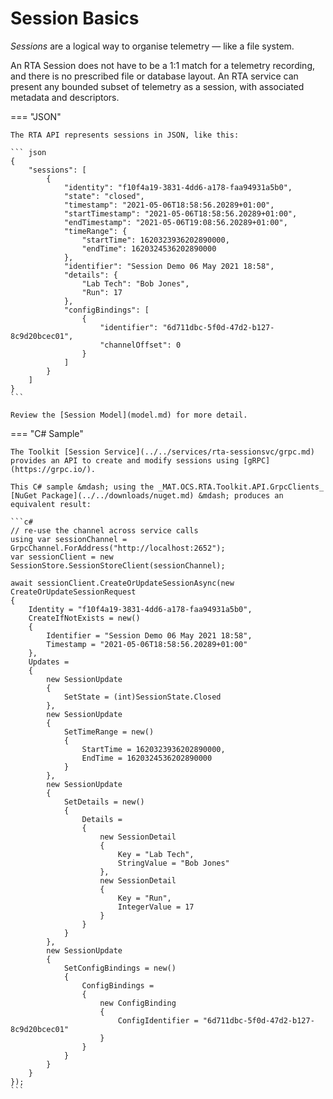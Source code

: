 # Session Basics

_Sessions_ are a logical way to organise telemetry &mdash; like a file system.

An RTA Session does not have to be a 1:1 match for a telemetry recording, and there is no prescribed file or database layout. An RTA service can present any bounded subset of telemetry as a session, with associated metadata and descriptors.

=== "JSON"

    The RTA API represents sessions in JSON, like this:

    ``` json
    {
        "sessions": [
            {
                "identity": "f10f4a19-3831-4dd6-a178-faa94931a5b0",
                "state": "closed",
                "timestamp": "2021-05-06T18:58:56.20289+01:00",
                "startTimestamp": "2021-05-06T18:58:56.20289+01:00",
                "endTimestamp": "2021-05-06T19:08:56.20289+01:00",
                "timeRange": {
                    "startTime": 1620323936202890000,
                    "endTime": 1620324536202890000
                },
                "identifier": "Session Demo 06 May 2021 18:58",
                "details": {
                    "Lab Tech": "Bob Jones",
                    "Run": 17
                },
                "configBindings": [
                    {
                        "identifier": "6d711dbc-5f0d-47d2-b127-8c9d20bcec01",
                        "channelOffset": 0
                    }
                ]
            }
        ]
    }
    ```

    Review the [Session Model](model.md) for more detail.

=== "C# Sample"

    The Toolkit [Session Service](../../services/rta-sessionsvc/grpc.md) provides an API to create and modify sessions using [gRPC](https://grpc.io/).

    This C# sample &mdash; using the _MAT.OCS.RTA.Toolkit.API.GrpcClients_ [NuGet Package](../../downloads/nuget.md) &mdash; produces an equivalent result:

    ```c#
    // re-use the channel across service calls
    using var sessionChannel = GrpcChannel.ForAddress("http://localhost:2652");
    var sessionClient = new SessionStore.SessionStoreClient(sessionChannel);

    await sessionClient.CreateOrUpdateSessionAsync(new CreateOrUpdateSessionRequest
    {
        Identity = "f10f4a19-3831-4dd6-a178-faa94931a5b0",
        CreateIfNotExists = new()
        {
            Identifier = "Session Demo 06 May 2021 18:58",
            Timestamp = "2021-05-06T18:58:56.20289+01:00"
        },
        Updates =
        {
            new SessionUpdate
            {
                SetState = (int)SessionState.Closed
            },
            new SessionUpdate
            {
                SetTimeRange = new()
                {
                    StartTime = 1620323936202890000,
                    EndTime = 1620324536202890000
                }
            },
            new SessionUpdate
            {
                SetDetails = new()
                {
                    Details =
                    {
                        new SessionDetail
                        {
                            Key = "Lab Tech",
                            StringValue = "Bob Jones"
                        },
                        new SessionDetail
                        {
                            Key = "Run",
                            IntegerValue = 17
                        }
                    }
                }
            },
            new SessionUpdate
            {
                SetConfigBindings = new()
                {
                    ConfigBindings =
                    {
                        new ConfigBinding
                        {
                            ConfigIdentifier = "6d711dbc-5f0d-47d2-b127-8c9d20bcec01"
                        }
                    }
                }
            }
        }
    });
    ```
